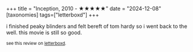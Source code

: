 +++
title = "Inception, 2010 - ★★★★★"
date = "2024-12-08"
[taxonomies]
tags=["letterboxd"]
+++

i finished peaky blinders and felt bereft of tom hardy so i went back to the well. this movie is still so good.

<small>see this review on <a href="https://letterboxd.com/nonmodernist/film/inception/">letterboxd</a>.